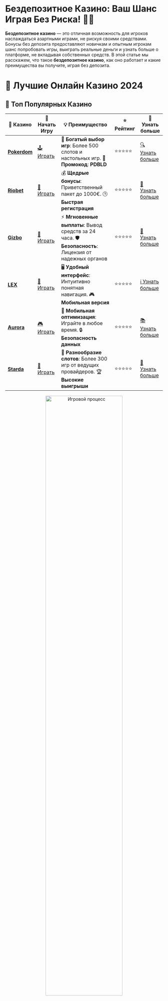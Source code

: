 # Бездепозитное Казино: Ваш Шанс Играя Без Риска! 🎰💸

**Бездепозитное казино** — это отличная возможность для игроков наслаждаться азартными играми, не рискуя своими средствами. Бонусы без депозита предоставляют новичкам и опытным игрокам шанс попробовать игры, выиграть реальные деньги и узнать больше о платформе, не вкладывая собственных средств. В этой статье мы расскажем, что такое **бездепозитное казино**, как оно работает и какие преимущества вы получите, играя без депозита.

# 🎰 Лучшие Онлайн Казино 2024

## 🌟 Топ Популярных Казино

| 🎲 **Казино** | 🔗 **Начать Игру** | 💡 **Преимущество** | ⭐ **Рейтинг** | 🔗 **Узнать больше** |
|--------------|---------------------|---------------------|----------------|----------------------|
| [**Pokerdom**](https://brandplay.link/4k77v2yx) | [🕹️ Играть](https://brandplay.link/4k77v2yx) | 🎉 **Богатый выбор игр**: Более 500 слотов и настольных игр. 🎁 **Промокод**: **PDBLD** | ⭐⭐⭐⭐⭐ | [🔍 Узнать больше](https://brandplay.link/4k77v2yx) |
| [**Riobet**](https://brandplay.link/7xBLTPyj) | [🎰 Играть](https://brandplay.link/7xBLTPyj) | 💰 **Щедрые бонусы**: Приветственный пакет до 1000€. 🕒 **Быстрая регистрация** | ⭐⭐⭐⭐⭐ | [📖 Узнать больше](https://brandplay.link/7xBLTPyj) |
| [**Gizbo**](https://brandplay.link/bprXw4YV) | [🎲 Играть](https://brandplay.link/bprXw4YV) | ⚡ **Мгновенные выплаты**: Вывод средств за 24 часа. 🛡️ **Безопасность**: Лицензия от надежных органов | ⭐⭐⭐⭐⭐ | [📝 Узнать больше](https://brandplay.link/bprXw4YV) |
| [**LEX**](https://brandplay.link/zW4hdDFV) | [🤑 Играть](https://brandplay.link/zW4hdDFV) | 🖥️ **Удобный интерфейс**: Интуитивно понятная навигация. 🎮 **Мобильная версия** | ⭐⭐⭐⭐⭐ | [ℹ️ Узнать больше](https://brandplay.link/zW4hdDFV) |
| [**Aurora**](https://10trafic-stat2.com/click/668546556bcc6313411604bd/6766/13032/subaccount) | [🎮 Играть](https://10trafic-stat2.com/click/668546556bcc6313411604bd/6766/13032/subaccount) | 📱 **Мобильная оптимизация**: Играйте в любое время. 🔒 **Безопасность данных** | ⭐⭐⭐⭐⭐ | [📚 Узнать больше](https://10trafic-stat2.com/click/668546556bcc6313411604bd/6766/13032/subaccount) |
| [**Starda**](https://brandplay.link/fB7xwRFL) | [🎯 Играть](https://brandplay.link/fB7xwRFL) | 🎰 **Разнообразие слотов**: Более 300 игр от ведущих провайдеров. 🏆 **Высокие выигрыши** | ⭐⭐⭐⭐⭐ | [🔎 Узнать больше](https://brandplay.link/fB7xwRFL) |

<div align="center">
    <img src="https://i.pinimg.com/originals/87/9e/b9/879eb9354dd0699582408b68f2e253b2.gif" alt="Игровой процесс" width="70%">
</div>

## 💎 Лучшие Бонусы и Акции

| 🎲 **Казино** | 🔗 **Начать Игру** | 💡 **Преимущество** | ⭐ **Рейтинг** | 🔗 **Узнать больше** |
|--------------|---------------------|---------------------|----------------|----------------------|
| [**Kometa**](https://brandplay.link/8ZymQJV8) | [🎰 Играть](https://brandplay.link/8ZymQJV8) | 🎁 **Эксклюзивные бонусы**: Регулярные акции и промо. 🔄 **Программы лояльности** | ⭐⭐⭐⭐☆ | [🔍 Узнать больше](https://brandplay.link/8ZymQJV8) |
| [**R7**](https://brandplay.link/bMd3Yjsw) | [🕹️ Играть](https://brandplay.link/bMd3Yjsw) | 🕒 **Круглосуточная поддержка**: Всегда на связи. 💸 **Высокие лимиты** | ⭐⭐⭐⭐☆ | [📖 Узнать больше](https://brandplay.link/bMd3Yjsw) |
| [**7K**](https://brandplay.link/BvQyFShp) | [🎲 Играть](https://brandplay.link/BvQyFShp) | 🌟 **Эксклюзивные бонусы**: Только для VIP игроков. 🎉 **Сезонные акции** | ⭐⭐⭐⭐☆ | [📝 Узнать больше](https://brandplay.link/BvQyFShp) |
| [**Kent**](https://brandplay.link/Fv2WP3js) | [🤑 Играть](https://brandplay.link/Fv2WP3js) | 📈 **Высокий RTP**: Более 98%. 💼 **Профессиональная поддержка** | ⭐⭐⭐⭐☆ | [ℹ️ Узнать больше](https://brandplay.link/Fv2WP3js) |
| [**1Xslots**](https://brandplay.link/hSB1khtr) | [🎮 Играть](https://brandplay.link/hSB1khtr) | 🎉 **Множество акций**: Еженедельные бонусы и турниры. 🛡️ **Безопасность** | ⭐⭐⭐⭐☆ | [📚 Узнать больше](https://brandplay.link/hSB1khtr) |
| [**Gama**](https://brandplay.link/j6NMKsDz) | [🎯 Играть](https://brandplay.link/j6NMKsDz) | 🔍 **Интуитивный интерфейс**: Легкость использования. 🏅 **Престижные турниры** | ⭐⭐⭐⭐☆ | [🔎 Узнать больше](https://brandplay.link/j6NMKsDz) |

<div align="center">
    <img src="https://i.pinimg.com/originals/87/9e/b9/879eb9354dd0699582408b68f2e253b2.gif" alt="Игровой процесс" width="70%">
</div>

## 🚀 Быстрые Выигрыши и Поддержка

| 🎲 **Казино** | 🔗 **Начать Игру** | 💡 **Преимущество** | ⭐ **Рейтинг** | 🔗 **Узнать больше** |
|--------------|---------------------|---------------------|----------------|----------------------|
| [**Onion**](https://brandplay.link/zBGRVpQ9) | [🎰 Играть](https://brandplay.link/zBGRVpQ9) | 🤑 **Низкие ставки**: Идеально для начинающих. 🔄 **Быстрые выводы** | ⭐⭐⭐⭐☆ | [🔍 Узнать больше](https://brandplay.link/zBGRVpQ9) |
| [**Чемпион**](https://temon-gter.cfd/go/lRq?p80412p304504pcc44t17455) | [🕹️ Играть](https://temon-gter.cfd/go/lRq?p80412p304504pcc44t17455) | 🏅 **Лояльная программа**: Награды за активность. 🎁 **Ежемесячные бонусы** | ⭐⭐⭐⭐☆ | [📖 Узнать больше](https://temon-gter.cfd/go/lRq?p80412p304504pcc44t17455) |
| [**Vavada**](https://vavadapartner.pro/?promo=ea5c9275-6854-4505-94fc-95ab18221945-linkb2) | [🎲 Играть](https://vavadapartner.pro/?promo=ea5c9275-6854-4505-94fc-95ab18221945-linkb2) | 🚀 **Быстрая регистрация**: Начните играть мгновенно. 🔐 **Безопасные транзакции** | ⭐⭐⭐⭐☆ | [📝 Узнать больше](https://vavadapartner.pro/?promo=ea5c9275-6854-4505-94fc-95ab18221945-linkb2) |
| [**Friends**](https://gofriends.kim/linkb2) | [🤑 Играть](https://gofriends.kim/linkb2) | 🤝 **Социальные игры**: Играйте с друзьями. 🌐 **Мультиплатформенность** | ⭐⭐⭐⭐☆ | [ℹ️ Узнать больше](https://gofriends.kim/linkb2) |
| [**1WIN**](https://brandplay.link/smXVpBbG) | [🎮 Играть](https://brandplay.link/smXVpBbG) | 🏆 **Турниры с большими призами**: Присоединяйтесь к состязаниям. 🎯 **Акции каждый день** | ⭐⭐⭐⭐⭐ | [🔍 Узнать больше](https://brandplay.link/smXVpBbG) |
| [**Drip**](https://drp-ircp01.com/c07e6a3db) | [🎯 Играть](https://drp-ircp01.com/c07e6a3db) | 🌐 **Инновационные игры**: Новейшие игровые технологии. 🛡️ **Высокая безопасность** | ⭐⭐⭐⭐☆ | [🔎 Узнать больше](https://drp-ircp01.com/c07e6a3db) |

✨ **Выбирайте лучшее казино для себя и наслаждайтесь игрой! Удачи!** ✨

![Бездепозитное Казино](https://i.pinimg.com/originals/a9/29/6e/a9296ea1cf6a7c20a985e593451f0323.png)

<div align="center">
    <img src="https://i.pinimg.com/originals/87/9e/b9/879eb9354dd0699582408b68f2e253b2.gif" alt="Бездепозитное Казино" width="70%">
</div>

---

### Что Такое **Бездепозитное Казино**? 🤔

**Бездепозитное казино** — это тип онлайн-казино, где игроки могут получить бонусы без необходимости вносить депозит. Это может быть бесплатные вращения (фриспины), бонусы на стартовый баланс или другие виды вознаграждений, которые позволяют игроку попробовать свою удачу и изучить игровую платформу без финансовых вложений.

Игроки могут использовать эти бонусы для игры на реальные деньги, но при этом не рискуя своими собственными средствами. Это отличный шанс для новых пользователей познакомиться с казино, а также для опытных игроков проверить новую платформу перед внесением депозита.

---

### Преимущества **Бездепозитного Казино** 🎁

Вот несколько причин, почему стоит попробовать **бездепозитное казино**:

- **Никаких финансовых рисков** 💵  
   Играйте и выигрывайте, не рискуя собственными деньгами. Это идеальная возможность для новичков и любителей азартных игр попробовать платформу без необходимости пополнять свой игровой счет.

- **Шанс на реальные выигрыши** 🏆  
   Несмотря на отсутствие депозита, вы все равно можете выиграть реальные деньги, используя бонусы. Для этого нужно соблюдать условия отыгрыша бонуса, которые бывают разными в разных казино.

- **Изучение казино без вложений** 🧐  
   Вы можете изучить игры, интерфейс, бонусные предложения и другие функции казино без необходимости регистрировать карту или делать депозит. Это отличный способ оценить, нравится ли вам платформа, прежде чем решите внести реальные деньги.

- **Доступность для всех игроков** 🌍  
   Многие казино предлагают бездепозитные бонусы, что делает их доступными для игроков по всему миру. Независимо от того, где вы находитесь, есть шанс испытать удачу без вложений.

---

### Как Работает **Бездепозитное Казино**? 💡

1. **Регистрация на платформе** 📝  
   Для получения бездепозитного бонуса вам нужно будет зарегистрироваться на сайте казино. Обычно это процесс занимает несколько минут. После регистрации вам могут предложить бонусы, такие как фриспины или небольшие деньги для игры.

2. **Получение бонуса** 🎁  
   После регистрации вы получите бонус, который можно использовать для игры. Важно понимать, что такие бонусы часто имеют условия отыгрыша — вы должны использовать бонусные средства в играх, прежде чем сможете вывести реальные деньги.

3. **Игры с бонусами** 🎰  
   Как только бонус будет зачислен, вы можете начать играть в доступные игровые автоматы или настольные игры. Все выигрыши, полученные с бонусных средств, обычно требуют отыгрыша в несколько раз, прежде чем они станут доступными для вывода.

4. **Условия отыгрыша** 📜  
   Прежде чем вывести выигранные средства, вам нужно будет выполнить определенные условия отыгрыша. Например, вам нужно будет сделать ставки на определенную сумму, прежде чем сможете забрать свои деньги.

---

### Какие Игры Доступны в **Бездепозитном Казино**? 🎮

В **бездепозитном казино** доступен широкий выбор игр, и обычно эти игры не ограничиваются только слотами. Вот несколько типов игр, которые можно попробовать с бонусами без депозита:

- **Слоты** 🎰  
   Слоты — это одни из самых популярных игр в онлайн-казино, и многие из них позволяют использовать бездепозитные бонусы. С помощью фриспинов или бонусных средств вы можете вращать барабаны и выигрывать.

- **Рулетка** 🎡  
   В некоторых казино с бездепозитными бонусами также можно играть в рулетку. Это классическая игра, которая всегда привлекает внимание игроков.

- **Блэкджек** 🃏  
   Также можно использовать бездепозитные бонусы для игры в блэкджек, один из самых популярных карточных игр в казино.

- **Покер** ♣️  
   Онлайн покер также доступен во многих казино, и вы можете использовать бонусы для участия в покерных турнирах или играх против других игроков.

---

### Как Найти **Бездепозитное Казино**? 🔍

Найти **бездепозитное казино** довольно легко. Вам нужно будет:

- **Посетить рейтинговые сайты** 🌐  
   Сайты, которые публикуют обзоры онлайн-казино, часто указывают, где можно найти бездепозитные бонусы. Читайте отзывы других игроков, чтобы выбрать лучшее место для игры.

- **Проверить предложения казино** 🧐  
   Большинство онлайн-казино регулярно обновляют свои предложения. Обратите внимание на разделы с бонусами и акциями на их официальных сайтах.

- **Ищите надежные платформы** 🔒  
   Убедитесь, что выбранное вами казино имеет лицензию и предоставляет честные условия для игры. Проверяйте лицензию и рейтинг платформы, прежде чем начинать играть.

---

### Заключение: Зачем Пробовать **Бездепозитное Казино**? 🎯

**Бездепозитное казино** — это отличная возможность для игроков познакомиться с азартными играми, не рискуя своими деньгами. Это шанс выиграть реальные деньги, не вкладывая ни рубля, а также узнать, нравится ли вам платформа и ее предложения.

Не забывайте внимательно читать условия отыгрыша бонусов и выбирайте только надежные казино с хорошей репутацией. Удачи и приятной игры! 🍀🎰
